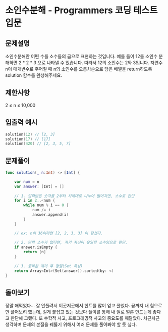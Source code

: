 # 소인수분해 - Programmers 코딩 테스트 입문

## 문제설명
소인수분해란 어떤 수를 소수들의 곱으로 표현하는 것입니다. 예를 들어 12를 소인수 분해하면 2 * 2 * 3 으로 나타낼 수 있습니다. 따라서 12의 소인수는 2와 3입니다. 자연수 n이 매개변수로 주어질 때 n의 소인수를 오름차순으로 담은 배열을 return하도록 solution 함수를 완성해주세요.

## 제한사항
2 ≤ n ≤ 10,000

## 입출력 예시
~~~swift
solution(12) // [2, 3]
solution(17) // [17]
solution(420) // [2, 3, 5, 7]
~~~

## 문제풀이
~~~swift
func solution(_ n:Int) -> [Int] {

    var num = n
    var answer: [Int] = []
    
    // 1. 입력받은 숫자를 2부터 차례대로 나누어 떨어지면, 소수로 판단
    for i in 2..<num {
        while num % i == 0 {
            num /= i
            answer.append(i)
        }
    }

    // ex: n이 36이라면 [2, 2, 3, 3] 이 담겼다.
    
    // 2. 만약 소수가 없다면, 자기 자신이 유일한 소수임으로 판단.
    if answer.isEmpty {
        return [n]
    }
    
    // 3. 중복값 제거 후 정렬(Set 특성) 
    return Array<Int>(Set(answer)).sorted(by: <)
}
~~~

## 돌아보기
정말 애먹었다... 잘 안풀려서 이곳저곳에서 힌트를 많이 얻고 풀었다. 끝까지 내 힘으로만 풀어보려 했는데, 길게 붙잡고 있는 것보다 풀이를 통해 내 껄로 얼른 만드는게 좋다고 판단해 그랬다. 또 수학적 사고, 프로그래밍적 사고의 중요도를 깨달았다. 차근차근 생각하며 문제의 본질을 꿰뚫기 위해서 여러 문제를 풀어봐야 할 듯 싶다.